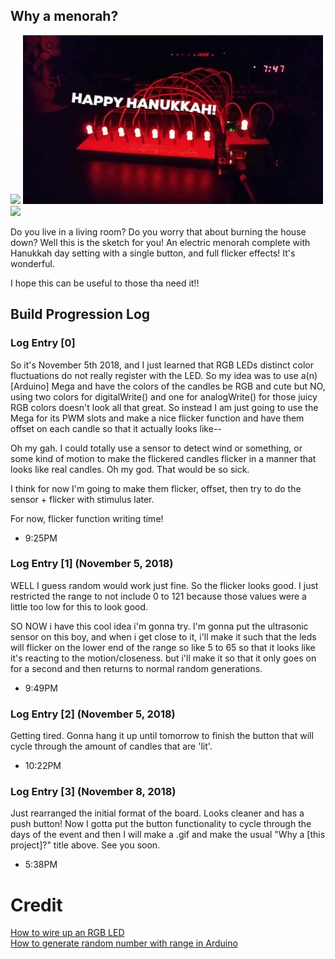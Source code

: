 ## Why a menorah?

<img src="menora.jpg"/>
<img src="menoraLit.gif"/>
<img src="menoraStep.gif"/>

Do you live in a living room? Do you worry that about burning the house down? Well this is
the sketch for you! An electric menorah complete with Hanukkah day setting with a single
button, and full flicker effects! It's wonderful.

I hope this can be useful to those tha need it!!

## Build Progression Log
### Log Entry [0]
So it's November 5th 2018, and I just learned that RGB LEDs distinct color fluctuations do not really register with the LED. So my idea was to use a(n) [Arduino] Mega and have the colors of the candles be RGB and cute but NO, using two colors for digitalWrite() and one for analogWrite() for those juicy RGB colors doesn't look all that great. So instead I am just going to use the Mega for its PWM slots and make a nice flicker function and have them offset on each candle so that it actually looks like--

Oh my gah. I could totally use a sensor to detect wind or something, or some kind of motion to make the flickered candles flicker in a manner that looks like real candles. Oh my god. That would be so sick.

I think for now I'm going to make them flicker, offset, then try to do the sensor + flicker with stimulus later.

For now, flicker function writing time! 
- 9:25PM

### Log Entry [1] (November 5, 2018)

WELL I guess random would work just fine. So the flicker looks good. I just restricted the range to not include 0 to 121 because those values were a little too low for this to look good.

SO NOW i have this cool idea i'm gonna try. I'm gonna put the ultrasonic sensor on this boy, and when i get close to it, i'll make it such that the leds will flicker on the lower end of the range so like 5 to 65 so that it looks like it's reacting to the motion/closeness. but i'll make it so that it only goes on for a second and then returns to normal random generations.
- 9:49PM

### Log Entry [2] (November 5, 2018)

Getting tired. Gonna hang it up until tomorrow to finish the button that will cycle through the amount of candles that are 'lit'.
- 10:22PM

### Log Entry [3] (November 8, 2018)

Just rearranged the initial format of the board. Looks cleaner and has a push button! Now I gotta put the button functionality to cycle through the days of the event and then I will make a .gif and make the usual "Why a [this project]?" title above. See you soon.
- 5:38PM

# Credit
[How to wire up an RGB LED](https://www.youtube.com/watch?v=5Qi93MjlqzE) <br/>
[How to generate random number with range in Arduino](https://www.arduino.cc/reference/en/language/functions/random-numbers/random/)
